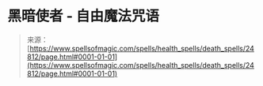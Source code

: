 <!--yml

category: 未分类

date: 2024-06-12 19:11:05

-->

# 黑暗使者 - 自由魔法咒语

> 来源：[https://www.spellsofmagic.com/spells/health_spells/death_spells/24812/page.html#0001-01-01](https://www.spellsofmagic.com/spells/health_spells/death_spells/24812/page.html#0001-01-01)
